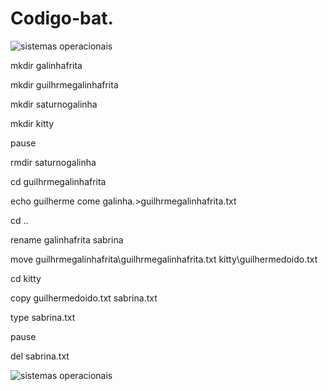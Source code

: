# Codigo-bat.
![sistemas operacionais](https://media0.giphy.com/media/v1.Y2lkPTc5MGI3NjExZWU0Nm5uZTBveThwZHF6b2ZmNndrbHZjd2M1bDg3M2J6eHc5bXhyaCZlcD12MV9pbnRlcm5hbF9naWZfYnlfaWQmY3Q9Zw/BW51OCstarPBm/giphy.gif)

mkdir galinhafrita

mkdir guilhrmegalinhafrita

mkdir saturnogalinha

mkdir kitty

pause

rmdir saturnogalinha

cd guilhrmegalinhafrita

echo guilherme come galinha.>guilhrmegalinhafrita.txt

cd ..

rename galinhafrita sabrina

move guilhrmegalinhafrita\guilhrmegalinhafrita.txt kitty\guilhermedoido.txt

cd kitty

copy guilhermedoido.txt sabrina.txt

type sabrina.txt

pause

del sabrina.txt

![sistemas operacionais](https://media3.giphy.com/media/v1.Y2lkPTc5MGI3NjExNXdlOXc1YnQ3cXRnZzljNzUza2NlbDlxYXU1dmQyOWdsajN1dHFuZSZlcD12MV9pbnRlcm5hbF9naWZfYnlfaWQmY3Q9Zw/wiNJnp9pR2fdTeyDzD/giphy.gif)
